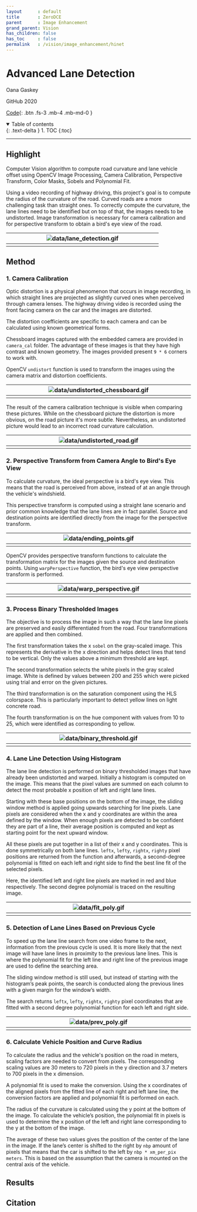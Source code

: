 ```yaml
---
layout      : default
title       : ZeroDCE
parent	    : Image Enhancement
grand_parent: Vision
has_children: false
has_toc     : false
permalink   : /vision/image_enhancement/hinet
---
```


# Advanced Lane Detection

Oana Gaskey

GitHub 2020

[Code](https://github.com/OanaGaskey/Advanced-Lane-Detection){: .btn .fs-3 .mb-4 .mb-md-0 }

<details open markdown="block">
  <summary>Table of contents</summary>
  {: .text-delta }
  1. TOC
  {:toc}
</details>

---

## Highlight

Computer Vision algorithm to compute road curvature and lane vehicle offset
using OpenCV Image Processing, Camera Calibration, Perspective Transform,
Color Masks, Sobels and Polynomial Fit.

Using a video recording of highway driving, this project's goal is to compute
the radius of the curvature of the road. Curved roads are a more challenging
task than straight ones. To correctly compute the curvature, the lane lines need
to be identified but on top of that, the images needs to be undistorted.
Image transformation is necessary for camera calibration and for perspective
transform to obtain a bird's eye view of the road.

| ![data/lane_detection.gif](data/lane_detection.gif) |
|:---------------------------------------------------:|
|                 <img width="400" />                 |

## Method

### 1. Camera Calibration

Optic distortion is a physical phenomenon that occurs in image recording, in
which straight lines are projected as slightly curved ones when perceived
through camera lenses. The highway driving video is recorded using the front
facing camera on the car and the images are distorted.

The distortion coefficients are specific to each camera and can be calculated
using known geometrical forms.

Chessboard images captured with the embedded camera are provided in `camera_cal`
folder. The advantage of these images is that they have high contrast and known
geometry. The images provided present `9 * 6` corners to work with.

OpenCV `undistort` function is used to transform the images using the camera
matrix and distortion coefficients.

| ![data/undistorted_chessboard.gif](data/undistorted_chessboard.gif) |
|:-------------------------------------------------------------------:|
|                         <img width="700" />                         |

The result of the camera calibration technique is visible when comparing these
pictures. While on the chessboard picture the distortion is more obvious, on
the road picture it's more subtle. Nevertheless, an undistorted picture would
lead to an incorrect road curvature calculation.

| ![data/undistorted_road.gif](data/undistorted_road.gif) |
|:-------------------------------------------------------:|
|                   <img width="700" />                   |

### 2. Perspective Transform from Camera Angle to Bird's Eye View

To calculate curvature, the ideal perspective is a bird's eye view. This means
that the road is perceived from above, instead of at an angle through the
vehicle's windshield.

This perspective transform is computed using a straight lane scenario and prior
common knowledge that the lane lines are in fact parallel. Source and
destination
points are identified directly from the image for the perspective transform.

| ![data/ending_points.gif](data/ending_points.gif) |
|:-------------------------------------------------:|
|                <img width="700" />                |

OpenCV provides perspective transform functions to calculate the transformation
matrix for the images given the source and destination points.
Using `warpPerspective` function, the bird's eye view perspective transform is
performed.

| ![data/warp_perspective.gif](data/warp_perspective.gif) |
|:-------------------------------------------------------:|
|                   <img width="700" />                   |

### 3. Process Binary Thresholded Images

The objective is to process the image in such a way that the lane line pixels
are preserved and easily differentiated from the road. Four transformations are
applied and then combined.

The first transformation takes the x `sobel` on the gray-scaled image.
This represents the derivative in the x direction and helps detect lines that
tend to be vertical. Only the values above a minimum threshold are kept.

The second transformation selects the white pixels in the gray scaled image.
White is defined by values between 200 and 255 which were picked using trial
and error on the given pictures.

The third transformation is on the saturation component using the HLS
colorspace.
This is particularly important to detect yellow lines on light concrete road.

The fourth transformation is on the hue component with values from 10 to 25,
which were identified as corresponding to yellow.

| ![data/binary_threshold.gif](data/binary_threshold.gif) |
|:-------------------------------------------------------:|
|                   <img width="700" />                   |

### 4. Lane Line Detection Using Histogram

The lane line detection is performed on binary thresholded images that have
already been undistorted and warped. Initially a histogram is computed on the
image. This means that the pixel values are summed on each column to detect the
most probable x position of left and right lane lines.

Starting with these base positions on the bottom of the image, the sliding
window method is applied going upwards searching for line pixels. Lane pixels
are considered when the x and y coordinates are within the area defined by the
window. When enough pixels are detected to be confident they are part of a line,
their average position is computed and kept as starting point for the next
upward window.

All these pixels are put together in a list of their x and y coordinates.
This is done symmetrically on both lane lines. `leftx`, `lefty`, `rightx`,
`righty` pixel positions are returned from the function and afterwards, a
second-degree polynomial is fitted on each left and right side to find the best
line fit of the selected pixels.

Here, the identified left and right line pixels are marked in red and blue
respectively. The second degree polynomial is traced on the resulting image.

| ![data/fit_poly.gif](data/fit_poly.gif) |
|:---------------------------------------:|
|           <img width="800" />           |

### 5. Detection of Lane Lines Based on Previous Cycle

To speed up the lane line search from one video frame to the next, information
from the previous cycle is used. It is more likely that the next image will have
lane lines in proximity to the previous lane lines. This is where the polynomial
fit for the left line and right line of the previous image are used to define
the searching area.

The sliding window method is still used, but instead of starting with the
histogram’s peak points, the search is conducted along the previous lines with
a given margin for the window’s width.

The search returns `leftx`, `lefty`, `rightx`, `righty` pixel coordinates that
are fitted with a second degree polynomial function for each left and right
side.

| ![data/prev_poly.gif](data/prev_poly.gif) |
|:-----------------------------------------:|
|            <img width="800" />            |

### 6. Calculate Vehicle Position and Curve Radius

To calculate the radius and the vehicle's position on the road in meters,
scaling factors are needed to convert from pixels. The corresponding scaling
values are 30 meters to 720 pixels in the y direction and 3.7 meters to 700
pixels in the x dimension.

A polynomial fit is used to make the conversion. Using the x coordinates of the
aligned pixels from the fitted line of each right and left lane line, the
conversion factors are applied and polynomial fit is performed on each.

The radius of the curvature is calculated using the y point at the bottom of
the image. To calculate the vehicle’s position, the polynomial fit in pixels is
used to determine the x position of the left and right lane corresponding to the
y at the bottom of the image.

The average of these two values gives the position of the center of the lane in
the image. If the lane’s center is shifted to the right by `nbp` amount of
pixels that means that the car is shifted to the left
by `nbp * xm_per_pix meters`.
This is based on the assumption that the camera is mounted on the central axis
of the vehicle.

## Results

## Citation
